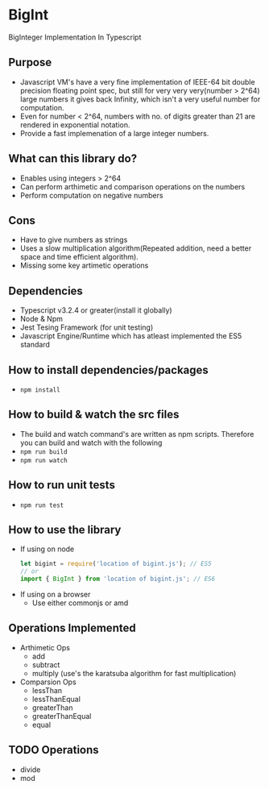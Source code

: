 # BigInt
BigInteger Implementation In Typescript

## Purpose
* Javascript VM's have a very fine implementation of IEEE-64 bit double precision floating point spec, 
but still for very very very(number > 2^64) large numbers it gives back Infinity, which isn't a very useful number for computation.
* Even for number < 2^64, numbers with no. of digits greater than 21 are rendered in exponential notation.
* Provide a fast implemenation of a large integer numbers.

## What can this library do?
* Enables using integers > 2^64
* Can perform arthimetic and comparison operations on the numbers
* Perform computation on negative numbers

## Cons
* Have to give numbers as strings
* Uses a slow multiplication algorithm(Repeated addition, need a better space and time efficient algorithm).
* Missing some key artimetic operations

## Dependencies
* Typescript v3.2.4 or greater(install it globally)
* Node & Npm
* Jest Tesing Framework (for unit testing)
* Javascript Engine/Runtime which has atleast implemented the ES5 standard

## How to install dependencies/packages
* ``` npm install ```

## How to build & watch the src files
* The build and watch command's are written as npm scripts. Therefore you can build and watch with the following
* ```npm run build```
* ```npm run watch```

## How to run unit tests
* ```npm run test```

## How to use the library
* If using on node
  ```javascript
  let bigint = require('location of bigint.js'); // ES5
  // or
  import { BigInt } from 'location of bigint.js'; // ES6
  ```
* If using on a browser
  * Use either commonjs or amd


## Operations Implemented
* Arthimetic Ops
  * add
  * subtract
  * multiply (use's the karatsuba algorithm for fast multiplication)
* Comparsion Ops
  * lessThan
  * lessThanEqual
  * greaterThan
  * greaterThanEqual
  * equal

## TODO Operations
* divide
* mod

